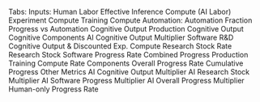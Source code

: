 Tabs:
    Inputs:
        Human Labor
        Effective Inference Compute (AI Labor)
        Experiment Compute
        Training Compute
    Automation:
        Automation Fraction
        Progress vs Automation
    Cognitive Output Production
        Cognitive Output
        Cognitive Components
        AI Cognitive Output Multiplier
    Software R&D
        Cognitive Output & Discounted Exp. Compute
        Research Stock Rate
        Research Stock
        Software Progress Rate
    Combined Progress Production
        Training Compute
        Rate Components
        Overall Progress Rate
        Cumulative Progress
    Other Metrics
        AI Cognitive Output Multiplier
        AI Research Stock Multiplier
        AI Software Progress Multiplier
        AI Overall Progress Multiplier
        Human-only Progress Rate
